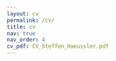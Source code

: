 ```yaml
---
layout: cv
permalink: /cv/
title: cv
nav: true
nav_order: 4
cv_pdf: CV_Steffen_Haeussler.pdf
---
```

